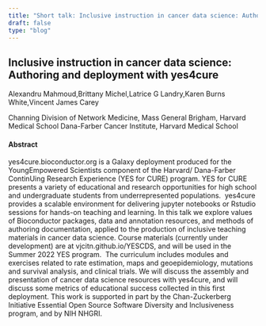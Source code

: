 ```yaml
---
title: "Short talk: Inclusive instruction in cancer data science: Authoring and deployment with yes4cure"
draft: false
type: "blog"
---
```


## Inclusive instruction in cancer data science: Authoring and deployment with yes4cure

Alexandru Mahmoud,Brittany Michel,Latrice G Landry,Karen Burns White,Vincent James Carey	

Channing Division of Network Medicine, Mass General Brigham, Harvard Medical School
Dana-Farber Cancer Institute, Harvard Medical School

#### Abstract

yes4cure.bioconductor.org is a Galaxy deployment produced for the YoungEmpowered Scientists component of the Harvard/ Dana-Farber ContinUing Research Experience (YES for CURE) program. YES for CURE presents a variety of educational and research opportunities for high school and undergraduate students from underrepresented populations.  yes4cure provides a scalable environment for delivering jupyter notebooks or Rstudio sessions for hands-on teaching and learning. In this talk we explore values of Bioconductor packages, data and annotation resources, and methods of authoring documentation, applied to the production of inclusive teaching materials in cancer data science. Course materials (currently under development) are at vjcitn.github.io/YESCDS, and will be used in the Summer 2022 YES program.  The curriculum includes modules and exercises related to rate estimation, maps and geoepidemiology, mutations and survival analysis, and clinical trials. We will discuss the assembly and presentation of cancer data science resources with yes4cure, and will discuss some metrics of educational success collected in this first deployment. This work is supported in part by the Chan-Zuckerberg Initiative Essential Open Source Software Diversity and Inclusiveness program, and by NIH NHGRI.
